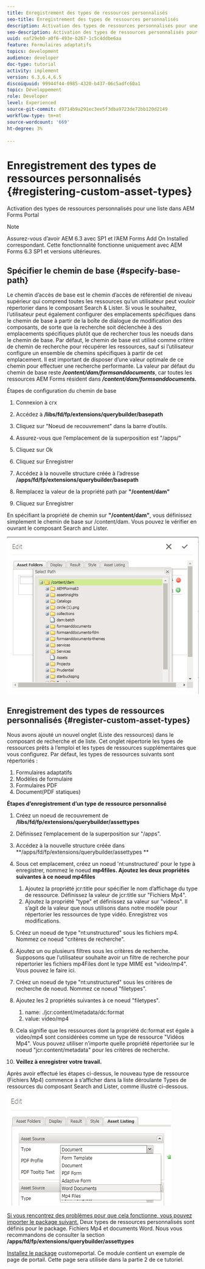 ```yaml
---
title: Enregistrement des types de ressources personnalisés
seo-title: Enregistrement des types de ressources personnalisés
description: Activation des types de ressources personnalisés pour une liste dans AEM Forms Portal
seo-description: Activation des types de ressources personnalisés pour une liste dans AEM Forms Portal
uuid: eaf29eb0-a0f6-493e-b267-1c5c4ddbe6aa
feature: Formulaires adaptatifs
topics: development
audience: developer
doc-type: tutorial
activity: implement
version: 6.3,6.4,6.5
discoiquuid: 99944f44-0985-4320-b437-06c5adfc60a1
topic: Développement
role: Developer
level: Experienced
source-git-commit: d9714b9a291ec3ee5f3dba9723de72bb120d2149
workflow-type: tm+mt
source-wordcount: '669'
ht-degree: 3%

---
```



# Enregistrement des types de ressources personnalisés {#registering-custom-asset-types}

Activation des types de ressources personnalisés pour une liste dans AEM Forms Portal

>[!NOTE]
>
>Assurez-vous d’avoir AEM 6.3 avec SP1 et l’AEM Forms Add On Installed correspondant. Cette fonctionnalité fonctionne uniquement avec AEM Forms 6.3 SP1 et versions ultérieures.

## Spécifier le chemin de base {#specify-base-path}

Le chemin d’accès de base est le chemin d’accès de référentiel de niveau supérieur qui comprend toutes les ressources qu’un utilisateur peut vouloir répertorier dans le composant Search &amp; Lister. Si vous le souhaitez, l’utilisateur peut également configurer des emplacements spécifiques dans le chemin de base à partir de la boîte de dialogue de modification des composants, de sorte que la recherche soit déclenchée à des emplacements spécifiques plutôt que de rechercher tous les noeuds dans le chemin de base. Par défaut, le chemin de base est utilisé comme critère de chemin de recherche pour récupérer les ressources, sauf si l’utilisateur configure un ensemble de chemins spécifiques à partir de cet emplacement. Il est important de disposer d’une valeur optimale de ce chemin pour effectuer une recherche performante. La valeur par défaut du chemin de base reste **_/content/dam/formsanddocuments_**, car toutes les ressources AEM Forms résident dans **_/content/dam/formsanddocuments._**

Étapes de configuration du chemin de base

1. Connexion à crx
1. Accédez à **/libs/fd/fp/extensions/querybuilder/basepath**

1. Cliquez sur &quot;Noeud de recouvrement&quot; dans la barre d’outils.
1. Assurez-vous que l’emplacement de la superposition est &quot;/apps/&quot;
1. Cliquez sur Ok
1. Cliquez sur Enregistrer
1. Accédez à la nouvelle structure créée à l’adresse **/apps/fd/fp/extensions/querybuilder/basepath**

1. Remplacez la valeur de la propriété path par **&quot;/content/dam&quot;**
1. Cliquez sur Enregistrer

En spécifiant la propriété de chemin sur **&quot;/content/dam&quot;**, vous définissez simplement le chemin de base sur /content/dam. Vous pouvez le vérifier en ouvrant le composant Search and Lister.

![basepath](assets/basepath.png)

## Enregistrement des types de ressources personnalisés {#register-custom-asset-types}

Nous avons ajouté un nouvel onglet (Liste des ressources) dans le composant de recherche et de liste. Cet onglet répertorie les types de ressources prêts à l’emploi et les types de ressources supplémentaires que vous configurez. Par défaut, les types de ressources suivants sont répertoriés :

1. Formulaires adaptatifs
1. Modèles de formulaire
1. Formulaires PDF
1. Document(PDF statiques)

**Étapes d’enregistrement d’un type de ressource personnalisé**

1. Créez un noeud de recouvrement de **/libs/fd/fp/extensions/querybuilder/assettypes**

1. Définissez l’emplacement de la superposition sur &quot;/apps&quot;.
1. Accédez à la nouvelle structure créée dans **/apps/fd/fp/extensions/querybuilder/assettypes **

1. Sous cet emplacement, créez un noeud &#39;nt:unstructured&#39; pour le type à enregistrer, nommez le noeud **mp4files. Ajoutez les deux propriétés suivantes à ce noeud mp4files**

   1. Ajoutez la propriété jcr:title pour spécifier le nom d’affichage du type de ressource. Définissez la valeur de jcr:title sur &quot;Fichiers Mp4&quot;.
   1. Ajoutez la propriété &quot;type&quot; et définissez sa valeur sur &quot;videos&quot;. Il s’agit de la valeur que nous utilisons dans notre modèle pour répertorier les ressources de type vidéo. Enregistrez vos modifications.

1. Créez un noeud de type &quot;nt:unstructured&quot; sous les fichiers mp4. Nommez ce noeud &quot;critères de recherche&quot;.
1. Ajoutez un ou plusieurs filtres sous les critères de recherche. Supposons que l’utilisateur souhaite avoir un filtre de recherche pour répertorier les fichiers mp4Files dont le type MIME est &quot;video/mp4&quot;. Vous pouvez le faire ici.
1. Créez un noeud de type &quot;nt:unstructured&quot; sous les critères de recherche de noeud. Nommez ce noeud &quot;filetypes&quot;.
1. Ajoutez les 2 propriétés suivantes à ce noeud &quot;filetypes&quot;.

   1. name: ./jcr:content/metadata/dc:format
   1. value: video/mp4

1. Cela signifie que les ressources dont la propriété dc:format est égale à video/mp4 sont considérées comme un type de ressource &quot;Vidéos Mp4&quot;. Vous pouvez utiliser n’importe quelle propriété répertoriée sur le noeud &quot;jcr:content/metadata&quot; pour les critères de recherche.

1. **Veillez à enregistrer votre travail.**

Après avoir effectué les étapes ci-dessus, le nouveau type de ressource (Fichiers Mp4) commence à s’afficher dans la liste déroulante Types de ressources du composant Search and Lister, comme illustré ci-dessous.

![mp4files](assets/mp4files.png)

[Si vous rencontrez des problèmes pour que cela fonctionne, vous pouvez importer le package suivant.](assets/assettypeskt1.zip) Deux types de ressources personnalisés sont définis pour le package. Fichiers Mp4 et documents Word. Nous vous recommandons de consulter la section **/apps/fd/fp/extensions/querybuilder/assettypes**

[Installez le package](assets/customportalpage.zip) customeportal. Ce module contient un exemple de page de portail. Cette page sera utilisée dans la partie 2 de ce tutoriel.

